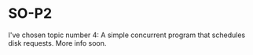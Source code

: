 # SO-P2

I've chosen topic number 4:
A simple concurrent program that schedules disk requests.
More info soon.
